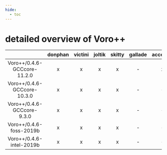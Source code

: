 ```yaml
---
hide:
  - toc
---
```


detailed overview of Voro++
===========================

| |donphan|victini|joltik|skitty|gallade|accelgor|swalot|doduo|
| :---: | :---: | :---: | :---: | :---: | :---: | :---: | :---: | :---: |
|Voro++/0.4.6-GCCcore-11.2.0|x|x|x|x|-|x|x|x|
|Voro++/0.4.6-GCCcore-10.3.0|x|x|x|x|-|-|x|x|
|Voro++/0.4.6-GCCcore-9.3.0|x|x|x|x|-|-|x|x|
|Voro++/0.4.6-foss-2019b|x|x|x|x|-|-|-|x|
|Voro++/0.4.6-intel-2019b|x|x|x|x|-|-|-|x|
